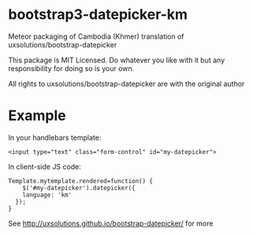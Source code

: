 bootstrap3-datepicker-km
============

Meteor packaging of Cambodia (Khmer) translation of uxsolutions/bootstrap-datepicker

This package is MIT Licensed. Do whatever you like with it but any responsibility for doing so is your own.

All rights to uxsolutions/bootstrap-datepicker are with the original author

Example
============
In your handlebars template:

    <input type="text" class="form-control" id="my-datepicker">

In client-side JS code:

    Template.mytemplate.rendered=function() {
    	$('#my-datepicker').datepicker({
        language: 'km'
      });
    }

See http://uxsolutions.github.io/bootstrap-datepicker/ for more

